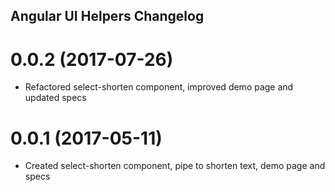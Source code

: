 ## Angular UI Helpers Changelog

<a name="0.0.2"></a>
# 0.0.2 (2017-07-26)
* Refactored select-shorten component, improved demo page and updated specs

<a name="0.0.1"></a>
# 0.0.1 (2017-05-11)
* Created select-shorten component, pipe to shorten text, demo page and specs
